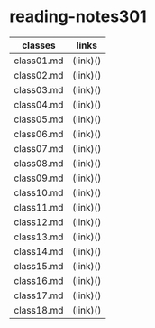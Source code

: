 # reading-notes301
classes    | links
-----------| -------------
class01.md |(link)()
class02.md |(link)()
class03.md |(link)()
class04.md |(link)()
class05.md |(link)()
class06.md |(link)()
class07.md |(link)()
class08.md |(link)()
class09.md |(link)()
class10.md |(link)()
class11.md |(link)()
class12.md |(link)()
class13.md |(link)()
class14.md |(link)()
class15.md |(link)()
class16.md |(link)()
class17.md |(link)()
class18.md |(link)()
